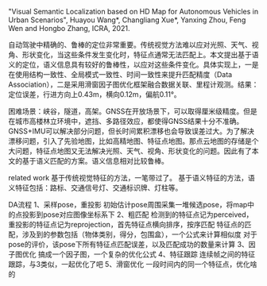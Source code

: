 "Visual Semantic Localization based on HD Map for Autonomous Vehicles in Urban Scenarios", Huayou Wang*, Changliang Xue*, Yanxing Zhou, Feng Wen and Hongbo Zhang, ICRA, 2021.

自动驾驶中精确的、鲁棒的定位非常重要。传统视觉方法难以应对光照、天气、视角、形状变化，当这些条件发生变化时，特征点通常无法匹配上。本文提出基于语义的定位，语义信息具有较好的鲁棒性，以应对这些条件变化。具体实现上，一是在使用结构一致性、全局模式一致性、时间一致性来提升匹配精度（Data Association），二是采用滑窗因子图优化框架融合数据关联、里程计观测。结果：定位误差，行进方向上0.43m，横向0.12m，偏航0.11°。

困难场景：峡谷，隧道，高架。GNSS在开放场景下，可以取得厘米级精度。但是在城市高楼林立环境中，遮挡、多路径效应，都使得GNSS结果十分不准确。GNSS+IMU可以解决部分问题，但长时间累积漂移也会导致误差过大。为了解决漂移问题，引入了先验地图，比如高精地图、特征点地图。那点云地图的存储是个大问题，特征点地图又无法解决光照、天气、视角、形状变化的问题。因此有了本文的基于语义匹配的方案。语义信息相对比较鲁棒。

related work
基于传统视觉特征的方法，一笔带过了。
基于语义特征的方法，语义特征包括：路标、交通信号灯、交通标识牌、灯柱等。

DA流程
1、采样pose，重投影
初始估计pose周围采集一堆候选pose，将map中的点投影到pose对应图像坐标系下
2、粗匹配
检测到的特征点记为perceived，重投影的特征点记为reprojection，首先特征点横向排序，按序匹配
特征点的匹配，涉及到的参数包括（物体类别，得分，包围盒），一个公式来计算相似度
对于pose的评价，该pose下所有特征点匹配误差，以及匹配成功的数量来计算
3、因子图优化
搞成一个因子图，一个复杂的优化公式
4、特征跟踪
连续帧之间的特征跟踪，与3类似，一起优化了吧
5、滑窗优化
一段时间内的同一个特征点，优化啥的